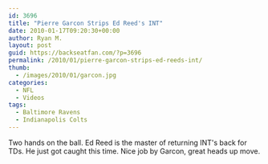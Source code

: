 ```yaml
---
id: 3696
title: "Pierre Garcon Strips Ed Reed's INT"
date: 2010-01-17T09:20:30+00:00
author: Ryan M.
layout: post
guid: https://backseatfan.com/?p=3696
permalink: /2010/01/pierre-garcon-strips-ed-reeds-int/
thumb:
  - /images/2010/01/garcon.jpg
categories:
  - NFL
  - Videos
tags:
  - Baltimore Ravens
  - Indianapolis Colts
---
```


<div class="entry">
  <p>
  </p>

  <p>
    Two hands on the ball. Ed Reed is the master of returning INT's back for TDs. He just got caught this time. Nice job by Garcon, great heads up move.
  </p>
</div>
